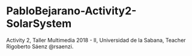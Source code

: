 # PabloBejarano-Activity2-SolarSystem
Activity 2, Taller Multimedia 2018 - II, Universidad de la Sabana, Teacher Rigoberto Sáenz @rsaenzi.

